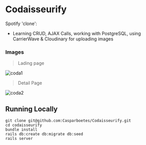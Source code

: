 # Codaisseurify

Spotify 'clone':

- Learning CRUD, AJAX Calls, working with PostgreSQL, using CarrierWave & Cloudinary for uploading images

### Images

> Lading page

![coda1](https://user-images.githubusercontent.com/34174855/38547608-c77773e0-3caf-11e8-8dd1-27fc57ba921c.png)

> Detail Page

![coda2](https://user-images.githubusercontent.com/34174855/38547609-c79335f8-3caf-11e8-9dfd-764ef7c64f09.png)


## Running Locally
```
git clone git@github.com:Casparboetes/Codaisseurify.git
cd codaisseurify
bundle install
rails db:create db:migrate db:seed
rails server
```
